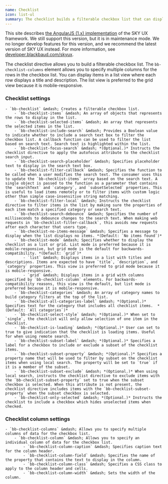 ```yaml
---
name: Checklist
icon: list-ul
summary: The checklist builds a filterable checkbox list that can display multiple columns of data.
---
```


<bb-alert bb-alert-type="warning">This site describes <a href="https://angularjs.org/">the AngularJS (1.x) implementation</a> of the SKY UX framework. We still support this version, but it is in maintenance mode. We no longer develop features for this version, and we recommend the latest version of SKY UX instead. For more information, see <a href="https://developer.blackbaud.com/skyux">developer.blackbaud.com/skyux</a>.</bb-alert>


The checklist directive allows you to build a filterable checkbox list. The `bb-checklist-columns` element allows you to specify multiple columns for the rows in the checkbox list. You can display items in a list view where each row displays a title and description. The list view is preferred to the grid view because it is mobile-responsive.

### Checklist settings ###
    - `bb-checklist` &mdash; Creates a filterable checkbox list.
        - `bb-checklist-items` &mdash; An array of objects that represents the rows to display in the list.
        - `bb-checklist-selected-items` &mdash; An array that represents the selected items in the list.
        - `bb-checklist-include-search` &mdash; Provides a Boolean value to indicate whether to include a search text box to filter the checkbox list. A callback function can be used to filter the list based on search text. Search text is highlighted within the list.
        - `bb-checklist-focus-search` &mdash; *(Optional.)* Instructs the checklist directive to apply the autofocus attribute to the checklist search input.
        - `bb-checklist-search-placeholder` &mdash; Specifies placeholder text to display in the search text box.
        - `bb-checklist-filter-callback` &mdash; Specifies the function to be called when a user modifies the search text. The consumer uses this to update the `bb-checklist-items` array based on the search text. A single object is passed to the function as a parameter that contains the `searchText` and `category`, and `subsetSelected` properties. This is useful to load items remotely or to filter items with custom logic other than simple case-insensitive string matching.
        - `bb-checklist-filter-local` &mdash; Instructs the checklist directive to filter items in the list by making sure the properties of each item match a specified category or search text.
        - `bb-checklist-search-debounce` &mdash; Specifies the number of milliseconds to debounce changes to the search text. When making web requests in `bb-checklist-filter-callback`, this avoids new requests after each character that users type.
        - `bb-checklist-no-items-message` &mdash; Specifies a message to display when the list displays no items. *(Default: `No items found`)*
        - `bb-checklist-mode` &mdash; Specifies whether to display the checklist as a list or grid. List mode is preferred because it is mobile-responsive, but grid mode is the default for backwards-compatibility. *(Default: `grid`)*
            - `list` &mdash; Displays items in a list with titles and descriptions. Items are expected to have `title`, `description`, and `category` properties. This view is preferred to grid mode because it is mobile-responsive.
            - `grid` &mdash; Displays items in a grid with columns specified by `bb-checklist-column` elements. For backwards-compatibility reasons, this view is the default, but list mode is preferred because it is mobile-responsive.
        - `bb-checklist-categories` &mdash; An array of category names to build category filters at the top of the list.
        - `bb-checklist-all-categories-label` &mdash; *(Optional.)* Specifies text for the category that includes all checklist items.  *(Default: `All categories`)*
        - `bb-checklist-select-style` &mdash; *(Optional.)* When set to `single`, the checklist will only allow selection of one item in the checklist.
        - `bb-checklist-is-loading` &mdash; *(Optional.)* User can set to true to give indication that the checklist is loading items. Useful for when using remote search.
        - `bb-checklist-subset-label` &mdash; *(Optional.)* Specifies a label for a checkbox to include or exclude a subset of the checklist items.
        - `bb-checklist-subset-property` &mdash; *(Optional.)* Specifies a property name that will be used to filter by subset on the checklist items when using local search. The property will be set to `true` if it is a member of the subset.
        - `bb-checklist-subset-exclude` &mdash; *(Optional.)* When using local search, instructs the checklist directive to exclude items with the `bb-checklist-subset-property` set to true when the subset checkbox is selected. When this attribute is not present, the checklist directive includes items with the `bb-checklist-subset-property` when the subset checkbox is selected.
        - `bb-checklist-only-selected` &mdash; *(Optional.)* Instructs the checklist to include a checkbox which hides unselected items when checked.

### Checklist column settings ###
    - `bb-checklist-columns` &mdash; Allows you to specify multiple columns of data for the checkbox list.
        - `bb-checklist-column` &mdash; Allows you to specify an individual column of data for the checkbox list.
            - `bb-checklist-column-caption` &mdash; Specifies caption text for the column header.
            - `bb-checklist-column-field` &mdash; Specifies the name of the property that contains the text to display in the column.
            - `bb-checklist-column-class` &mdash; Specifies a CSS class to apply to the column header and cells.
            - `bb-checklist-column-width` &mdash; Sets the width of the column.
